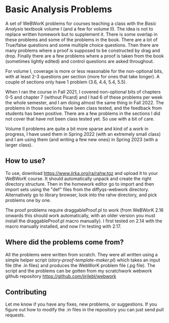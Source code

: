 # Basic Analysis Problems

A set of WeBWorK problems for courses teaching a class with the
*Basic Analysis* textbook volume I (and a few for volume II).  The idea is not
to replace written homework but to supplement it.  There is some overlap in
these problems and some of the problems in the book.  There are a lot of
True/false questions and some multiple choice questions.  Then there are many
problems where a proof is supposed to be constructed by drag and drop.  Finally
there are a few problems where a proof is taken from the book (sometimes
lightly edited) and control questions are asked throughout.

For volume I, coverage is more or less reasonable for the non-optional bits,
with at least 2-3 questions per section (more for ones that take longer).
A couple of sections only have 1 problem (3.6, 4.4, 5.4, 5.5).

When I ran the course in Fall 2021, I covered non-optional bits of chapters 0-5
and chapter 7 (without Picard) and I had 6 of these problems per week the whole
semester, and I am doing almost the same thing in Fall 2022.  The problems
in those sections have been class tested, and the feedback from students has
been positive.  There are a few problems in the sections I did not cover that
have not been class tested yet.  So use with a bit of care.

Volume II problems are quite a bit more sparse and kind of a work in progress,
I have used them in Spring 2022 (with an extremely small class) and 
I am using them (and writing a few new ones) in Spring 2023 (with a larger
class).

## How to use?

To use, download https://www.jirka.org/ra/rahw.tgz and upload it to your
WeBWorK course.  It should automatically unpack and create the right directory
structure.  Then in the homework editor go to import and then import sets using
the "def" files from the diffyqs-webwork directory.  Alternatively go to
library browser, look into the rahw directory, and pick problems one
by one.

The proof problems require draggableProof.pl to work (from WeBWorK 2.16 onwards
this should work automatically, with an older version you must install the
draggableProof.pl macro manually).  I first tested on 2.14 with the macro
manually installed, and now I'm testing with 2.17.

## Where did the problems come from?

All the problems were written from scratch.  They were all written using a
simple helper script (*story-proof-template-maker.pl*) which takes an input
file (the .in files) and produces the WebWorK problem file (.pg file).  The
script and the problems can be gotten from my scratchwork webwork github
repository https://github.com/jirilebl/webwork

## Contributing

Let me know if you have any fixes, new problems, or suggestions.
If you figure out how to modify the .in files in the repository you can
just send pull requests.
